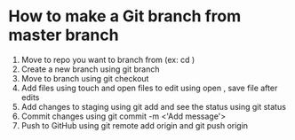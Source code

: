 # How to make a Git branch from master branch

1. Move to repo you want to branch from (ex: cd <repo name>)
2. Create a new branch using git branch <new branch>
3. Move to branch using git checkout <new branch>
4. Add files using touch <new file> and open files to edit using open <new file>, save file after edits
5. Add changes to staging using git add <new file> and see the status using git status
6. Commit changes using git commit -m <'Add message'>
7. Push to GitHub using git remote add origin <repo name>
and git push origin <new branch> 